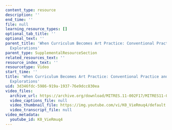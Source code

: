 ```yaml
---
content_type: resource
description: ''
end_time: ''
file: null
learning_resource_types: []
optional_tab_title: ''
optional_text: ''
parent_title: 'When Curriculum Becomes Art Practice: Conventional Practice and Conceptual
  Explorations'
parent_type: SupplementalResourceSection
related_resources_text: ''
resource_index_text: ''
resourcetype: Video
start_time: ''
title: 'When Curriculum Becomes Art Practice: Conventional Practice and Conceptual
  Explorations'
uid: 3d346fdc-5986-919a-1937-76e9dcc830ea
video_files:
  archive_url: https://archive.org/download/MITRES.11-002F17/MITRES11-002F17_Video_09_300k.mp4
  video_captions_file: null
  video_thumbnail_file: https://img.youtube.com/vi/K0_VieRmuq4/default.jpg
  video_transcript_file: null
video_metadata:
  youtube_id: K0_VieRmuq4
---
```


